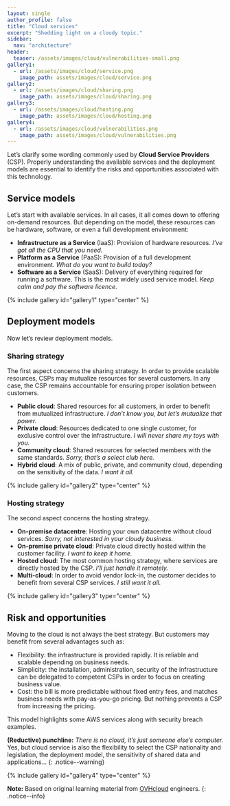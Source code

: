 ```yaml
---
layout: single
author_profile: false
title: "Cloud services"
excerpt: "Shedding light on a cloudy topic."
sidebar:
  nav: "architecture"
header:
  teaser: /assets/images/cloud/vulnerabilities-small.png
gallery1:
  - url: /assets/images/cloud/service.png
    image_path: assets/images/cloud/service.png
gallery2:
  - url: /assets/images/cloud/sharing.png
    image_path: assets/images/cloud/sharing.png
gallery3:
  - url: /assets/images/cloud/hosting.png
    image_path: assets/images/cloud/hosting.png
gallery4:
  - url: /assets/images/cloud/vulnerabilities.png
    image_path: assets/images/cloud/vulnerabilities.png
---
```


Let’s clarify some wording commonly used by **Cloud Service Providers** (CSP). Properly understanding the available services and the deployment models are essential to identify the risks and opportunities associated with this technology.

## Service models

Let’s start with available services. In all cases, it all comes down to offering on-demand resources. But depending on the model, these resources can be hardware, software, or even a full development environment:
- **Infrastructure as a Service** (IaaS): Provision of hardware resources. *I’ve got all the CPU that you need.*
- **Platform as a Service** (PaaS): Provision of a full development environment. *What do you want to build today?*
- **Software as a Service** (SaaS): Delivery of everything required for running a software. This is the most widely used service model. *Keep calm and pay the software licence.*

{% include gallery id="gallery1" type="center" %}

## Deployment models

Now let’s review deployment models.

### Sharing strategy

The first aspect concerns the sharing strategy. In order to provide scalable resources, CSPs may mutualize resources for several customers. In any case, the CSP remains accountable for ensuring proper isolation between customers.
- **Public cloud**: Shared resources for all customers, in order to benefit from mutualized infrastructure. *I don’t know you, but let’s mutualize that power.*
- **Private cloud**: Resources dedicated to one single customer, for exclusive control over the infrastructure. *I will never share my toys with you.*
- **Community cloud**: Shared resources for selected members with the same standards. *Sorry, that’s a select club here.*
- **Hybrid cloud**: A mix of public, private, and community cloud, depending on the sensitivity of the data. *I want it all.*

{% include gallery id="gallery2" type="center" %}

### Hosting strategy

The second aspect concerns the hosting strategy.
- **On-premise datacentre**: Hosting your own datacentre without cloud services. *Sorry, not interested in your cloudy business.*
- **On-premise private cloud**: Private cloud directly hosted within the customer facility. *I want to keep it home.*
- **Hosted cloud**: The most common hosting strategy, where services are directly hosted by the CSP. *I’ll just handle it remotely.*
- **Multi-cloud**: In order to avoid vendor lock-in, the customer decides to benefit from several CSP services. *I still want it all.*

{% include gallery id="gallery3" type="center" %}

## Risk and opportunities

Moving to the cloud is not always the best strategy. But customers may benefit from several advantages such as:
- Flexibility: the infrastructure is provided rapidly. It is reliable and scalable depending on business needs.
- Simplicity: the installation, administration, security of the infrastructure can be delegated to competent CSPs in order to focus on creating business value.
- Cost: the bill is more predictable without fixed entry fees, and matches business needs with pay-as-you-go pricing. But nothing prevents a CSP from increasing the pricing.

This model highlights some AWS services along with security breach examples.

**(Reductive) punchline:** *There is no cloud, it’s just someone else’s computer.* Yes, but cloud service is also the flexibility to select the CSP nationality and legislation, the deployment model, the sensitivity of shared data and applications…
{: .notice--warning}

{% include gallery id="gallery4" type="center" %}

**Note:** Based on original learning material from [OVHcloud](https://www.ovhcloud.com/) engineers.
{: .notice--info}
